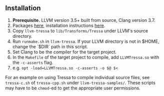 ## Installation
1. **Prerequisite.** LLVM version 3.5+ built from source, Clang version 3.7.
  1. Packages [here](http://llvm.org/apt/), installation instructions [here](http://clang.llvm.org/get_started.html).
2. Copy `llvm-tressa` to `lib/Transforms/Tressa` under LLVM's source directory.
3. Run `runmake.sh` in `llvm-tressa`. If your LLVM directory is not in $HOME, change the `$DIR` path in this script.
4. Set Clang to be the compiler for the target project.
5. In the `Makefile` of the target project to compile, add `LLVMTressa.so` with the `-c-asserts` flag.
  1. e.g. `opt -load=LLVMTressa.so -c-asserts -o $@ $<`

For an example on using Tressa to compile individual source files, see `tressa-c.sh` of `tressa-cpp.sh` under `llvm-tressa-samples/`. These scripts may have to be `chmod`-ed to get the appropriate user permissions.

